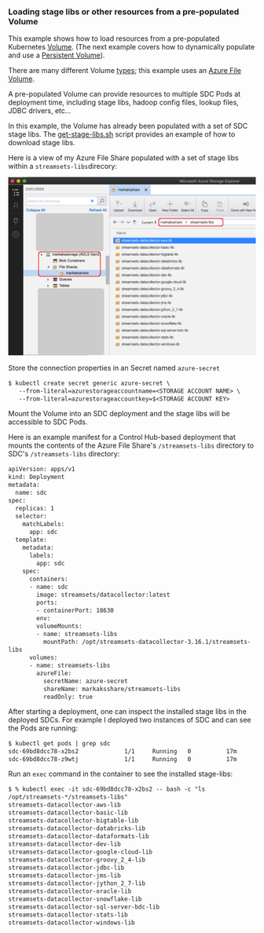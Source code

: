 ### Loading stage libs or other resources from a pre-populated Volume

This example shows how to load resources from a pre-populated Kubernetes [Volume](https://kubernetes.io/docs/concepts/storage/volumes/). (The next example covers how to dynamically populate and use a [Persistent Volume](https://kubernetes.io/docs/concepts/storage/persistent-volumes/)). 

There are many different Volume [types](https://kubernetes.io/docs/concepts/storage/volumes/#types-of-volumes); this example uses an [Azure File Volume](https://docs.microsoft.com/en-us/azure/aks/azure-files-volume). 

A pre-populated Volume can provide resources to multiple SDC Pods at deployment time, including stage libs, hadoop config files, lookup files, JDBC drivers, etc... 

In this example, the Volume has already been populated with a set of SDC stage libs. The [get-stage-libs.sh](https://github.com/onefoursix/sdc-k8s-deployment-with-custom-config/blob/master/examples/example-3/get-stage-libs.sh) script provides an example of how to download stage libs.

Here is a view of my Azure File Share populated with a set of stage libs within a <code>streamsets-libs</code>direcory:

<img src="images/azure-file-share.png" alt="azure-file-share" width="600"/>

Store the connection properties in an Secret named <code>azure-secret</code> 

    $ kubectl create secret generic azure-secret \
       --from-literal=azurestorageaccountname=<STORAGE ACCOUNT NAME> \
       --from-literal=azurestorageaccountkey=$<STORAGE ACCOUNT KEY>

Mount the Volume into an SDC deployment and the stage libs will be accessible to SDC Pods. 

Here is an example manifest for a Control Hub-based deployment that mounts the contents of the Azure File Share's <code>/streamsets-libs</code> directory to SDC's <code>/streamsets-libs</code> directory:

    apiVersion: apps/v1
    kind: Deployment
    metadata:
      name: sdc
    spec:
      replicas: 1
      selector:
        matchLabels:
          app: sdc
      template:
        metadata:
          labels:
            app: sdc
        spec:
          containers:
          - name: sdc
            image: streamsets/datacollector:latest
            ports:
            - containerPort: 18630
            env:
            volumeMounts:
            - name: streamsets-libs  
              mountPath: /opt/streamsets-datacollector-3.16.1/streamsets-libs
          volumes:
          - name: streamsets-libs
            azureFile:
              secretName: azure-secret
              shareName: markaksshare/streamsets-libs
              readOnly: true
     

After starting a deployment, one can inspect the installed stage libs in the deployed SDCs. For example I deployed two instances of SDC and can see the Pods are running:

    $ kubectl get pods | grep sdc
    sdc-69bd8dcc78-x2bs2             1/1     Running   0          17m
    sdc-69bd8dcc78-z9wtj             1/1     Running   0          17m

Run an <code>exec</code> command in the container to see the installed stage-libs:

    $ % kubectl exec -it sdc-69bd8dcc78-x2bs2 -- bash -c "ls /opt/streamsets-*/streamsets-libs"
    streamsets-datacollector-aws-lib
    streamsets-datacollector-basic-lib
    streamsets-datacollector-bigtable-lib
    streamsets-datacollector-databricks-lib
    streamsets-datacollector-dataformats-lib
    streamsets-datacollector-dev-lib
    streamsets-datacollector-google-cloud-lib
    streamsets-datacollector-groovy_2_4-lib
    streamsets-datacollector-jdbc-lib
    streamsets-datacollector-jms-lib
    streamsets-datacollector-jython_2_7-lib
    streamsets-datacollector-oracle-lib
    streamsets-datacollector-snowflake-lib
    streamsets-datacollector-sql-server-bdc-lib
    streamsets-datacollector-stats-lib
    streamsets-datacollector-windows-lib
     
     
